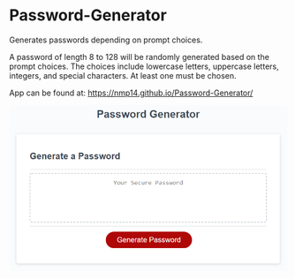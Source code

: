 # Password-Generator
Generates passwords depending on prompt choices.

A password of length 8 to 128 will be randomly generated based on the prompt choices. The choices include lowercase letters, uppercase letters, integers, and special characters. At least one must be chosen.

App can be found at: https://nmp14.github.io/Password-Generator/

![Webiste image](images/pass-gen.png)
